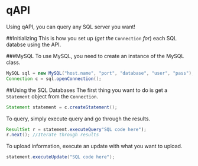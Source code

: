 # qAPI
Using qAPI, you can query any SQL server you want! 

##Initializing
This is how you set up (*get the* `Connection` *for*) each SQL databse using the API.

###MySQL
To use MySQL, you need to create an instance of the MySQL class.
```java
MySQL sql = new MySQL("host.name", "port", "database", "user", "pass");
Connection c = sql.openConnection();
```

##Using the SQL Databases
The first thing you want to do is get a `Statement` object from the `Connection`.
```java
Statement statement = c.createStatement();
```
To query, simply execute query and go through the results.
```java
ResultSet r = statement.executeQuery"SQL code here");
r.next(); //Iterate through results
```
To upload information, execute an update with what you want to upload.
```java
statement.executeUpdate("SQL code here");
```
